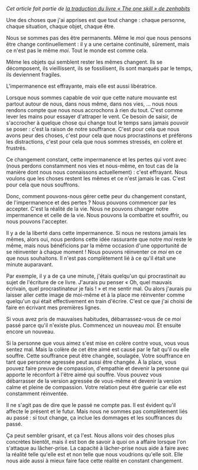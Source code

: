<!-- 
.. title: Gérer le changement
.. slug: gerer-le-changement
.. date: 2014-11-03 11:02:26+01:00
.. tags: Traduction, Zen habits, L'unique compétence
.. category: 
.. link: 
.. description: 
.. type: text
-->

_Cet article fait partie de [la traduction du livre « The one skill » de zenhabits](/blog/traduction-du-livre-the-one-skill-de-zenhabits/)_

Une des choses que j'ai apprises est que tout change : chaque personne, chaque situation, chaque objet, chaque être.

Nous se sommes pas des être permanents. Même le _moi_ que nous pensons être change continuellement : il y a une certaine continuité, sûrement, mais ce n'est pas le même _moi_. Tout le monde est comme cela.
<!-- TEASER_END -->
Même les objets qui semblent rester les mêmes changent. Ils se décomposent, ils vieillissent, ils se fossilisent, ils sont marqués par le temps, ils deviennent fragiles.

L'impermanence est effrayante, mais elle est aussi libératrice.

Lorsque nous sommes capable de voir que cette nature mouvante est partout autour de nous, dans nous même, dans nos vies, … nous nous rendons compte que nous nous accrochons à rien du tout. C'est comme lever les mains pour essayer d'attraper le vent. Ce besoin de saisir, de s'accrocher à quelque chose qui change tout le temps sans jamais pouvoir se poser : c'est la raison de notre souffrance. C'est pour cela que nous avons peur des choses, c'est pour cela que nous procrastinons et préférons les distractions, c'est pour cela que nous sommes stressés, en colère et frustrés.

Ce changement constant, cette impermanence et les pertes qui vont avec (nous perdons constamment nos vies et nous-même, en tout cas de la manière dont nous nous connaissons actuellement) : c'est effrayant. Nous voulons que les choses restent les mêmes et ce n'est jamais le cas. C'est pour cela que nous souffrons.

Donc, comment pouvons-nous gérer cette peur du changement constant, de l'impermanence et des pertes ? Nous pouvons commencer par les accepter. C'est la réalité de la vie. Nous ne pouvons changer notre impermanence et celle de la vie. Nous pouvons la combattre et souffrir, ou nous pouvons l'accepter.

Il y a de la liberté dans cette impermanence. Si nous ne restons jamais les mêmes, alors oui, nous perdons cette idée rassurante que notre _moi_ reste le même, mais nous bénéficions par la même occasion d'une opportunité de se réinventer à chaque moment ! Nous pouvons réinventer ce _moi_ en ce que nous souhaitons. Il n'est pas complètement lié à ce qu'il était une minute auparavant.

Par exemple, il y a de ça une minute, j'étais quelqu'un qui procrastinait au sujet de l'écriture de ce livre. J'aurais pu penser « Oh, quel mauvais écrivain, quel procrastinateur je fais ! » et me sentir mal. Ou alors j'aurais pu laisser aller cette image de moi-même et à la place me réinventer comme quelqu'un qui était effectivement en train d'écrire. C'est ce que j'ai choisi de faire en écrivant mes premières lignes.

Si vous avez pris de mauvaises habitudes, débarrassez-vous de ce _moi_ passé parce qu'il n'existe plus. Commencez un nouveau _moi_. Et ensuite encore un nouveau.

Si la personne que vous aimez s'est mise en colère contre vous, vous vous sentez mal. Mais la colère de cet être aimé est causé par le fait qu'il ou elle souffre. Cette souffrance peut être changée, soulagée. Votre souffrance en tant que personne agressée peut aussi être changée. À la place, vous pouvez faire preuve de compassion, d'empathie et devenir la personne qui apporte le réconfort à l'être aimé qui souffre. Vous pouvez vous débarrasser de la version agressée de vous-même et devenir la version calme et pleine de compassion. Votre relation peut être guérie car elle est constamment réinventée.

Il ne s'agit pas de dire que le passé ne compte pas. Il est évident qu'il affecte le présent et le futur. Mais nous ne sommes pas complètement liés au passé : si tout change, ça inclue les dommages et les souffrances du passé.

Ça peut sembler grisant, et ça l'est. Nous allons voir des choses plus concrètes bientôt, mais il est bon de savoir à quoi on a affaire lorsque l'on s'attaque au lâcher-prise. La capacité à lâcher-prise nous aide à faire avec la réalité telle qu'elle est et non telle que nous voudrions qu'elle soit. Elle nous aide aussi à mieux faire face cette réalité en constant changement.
